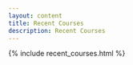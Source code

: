 ```yaml
---
layout: content
title: Recent Courses
description: Recent Courses
---
```

{% include recent_courses.html %}
